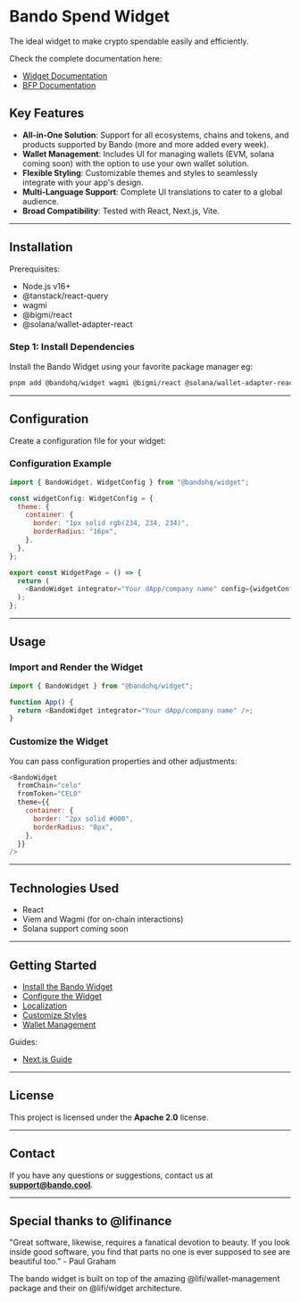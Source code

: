 # Bando Spend Widget

The ideal widget to make crypto spendable easily and efficiently.

Check the complete documentation here:

- [Widget Documentation](https://docs.bando.cool/widget/overview)
- [BFP Documentation](https://docs.bando.cool/)

## Key Features

- **All-in-One Solution**: Support for all ecosystems, chains and tokens, and products supported by Bando (more and more added every week).
- **Wallet Management**: Includes UI for managing wallets (EVM, solana coming soon) with the option to use your own wallet solution.
- **Flexible Styling**: Customizable themes and styles to seamlessly integrate with your app's design.
- **Multi-Language Support**: Complete UI translations to cater to a global audience.
- **Broad Compatibility**: Tested with React, Next.js, Vite.

---

## Installation

Prerequisites:

- Node.js v16+
- @tanstack/react-query
- wagmi
- @bigmi/react
- @solana/wallet-adapter-react

### Step 1: Install Dependencies

Install the Bando Widget using your favorite package manager eg:

```bash
pnpm add @bandohq/widget wagmi @bigmi/react @solana/wallet-adapter-react @tanstack/react-query
```
---

## Configuration

Create a configuration file for your widget:

### Configuration Example

```javascript
import { BandoWidget, WidgetConfig } from "@bandohq/widget";

const widgetConfig: WidgetConfig = {
  theme: {
    container: {
      border: "1px solid rgb(234, 234, 234)",
      borderRadius: "16px",
    },
  },
};

export const WidgetPage = () => {
  return (
    <BandoWidget integrator="Your dApp/company name" config={widgetConfig} />
  );
};
```

---

## Usage

### Import and Render the Widget

```javascript
import { BandoWidget } from "@bandohq/widget";

function App() {
  return <BandoWidget integrator="Your dApp/company name" />;
}
```

### Customize the Widget

You can pass configuration properties and other adjustments:

```javascript
<BandoWidget
  fromChain="celo"
  fromToken="CELO"
  theme={{
    container: {
      border: "2px solid #000",
      borderRadius: "8px",
    },
  }}
/>
```

---

## Technologies Used

- React
- Viem and Wagmi (for on-chain interactions)
- Solana support coming soon

---

## Getting Started

- [Install the Bando Widget](https://docs.bando.cool/widget/install)
- [Configure the Widget](https://docs.bando.cool/widget/configure)
- [Localization](https://docs.bando.cool/widget/localization)
- [Customize Styles](https://docs.bando.cool/widget/customization)
- [Wallet Management](https://docs.bando.cool/widget/wallet-management)

Guides:

- [Next.js Guide](https://docs.bando.cool/widget/framework-integration/next)

---

## License

This project is licensed under the **Apache 2.0** license.

---

## Contact

If you have any questions or suggestions, contact us at **support@bando.cool**.

---

## Special thanks to @lifinance
"Great software, likewise, requires a fanatical devotion to beauty. If you look inside good software, you find that parts no one is ever supposed to see are beautiful too." - Paul Graham

The bando widget is built on top of the amazing @lifi/wallet-management package and their on @lifi/widget architecture.
